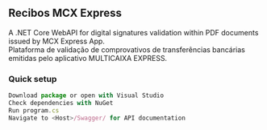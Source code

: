 ## Recibos MCX Express

A .NET Core WebAPI for digital signatures validation within PDF documents issued by MCX Express App.   
Plataforma de validação de comprovativos de transferências bancárias emitidas pelo aplicativo MULTICAIXA EXPRESS.

### Quick setup

```javascript
Download package or open with Visual Studio
Check dependencies with NuGet
Run program.cs
Navigate to <Host>/Swagger/ for API documentation
```
